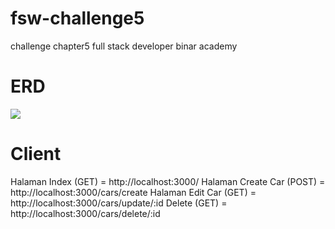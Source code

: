 # fsw-challenge5
challenge chapter5 full stack developer binar academy


# ERD
<img src="/images/erd.png">

# Client
Halaman Index (GET) = http://localhost:3000/
Halaman Create Car (POST) = http://localhost:3000/cars/create
Halaman Edit Car (GET) = http://localhost:3000/cars/update/:id
Delete (GET) = http://localhost:3000/cars/delete/:id